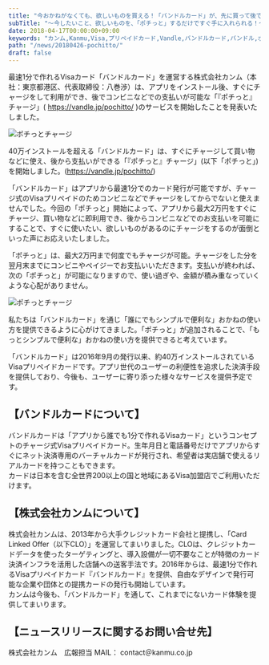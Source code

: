 ```yaml
---
title: "今おかねがなくても、欲しいものを買える！「バンドルカード」が、先に買って後で支払える「『ポチっと』チャージ」を開始。"
subTitle: "〜今したいこと、欲しいものを、「ポチっと」するだけですぐ手に入れられる！〜"
date: 2018-04-17T00:00:00+09:00
keywords: "カンム,Kanmu,Visa,プリペイドカード,Vandle,バンドルカード,バンドル,ポチっと,後払い"
path: "/news/20180426-pochitto/"
draft: false
---
```


最速1分で作れるVisaカード「バンドルカード」を運営する株式会社カンム（本社：東京都港区、代表取締役：八巻渉）は、アプリをインストール後、すぐにチャージをして利用ができ、後でコンビニなどでの支払いが可能な「『ポチっと』チャージ」( https://vandle.jp/pochitto/ )のサービスを開始したことを発表いたしました。

![ポチっとチャージ](/img/news/pochitto1.jpg)

40万インストールを超える「バンドルカード」は、すぐにチャージして買い物などに使え、後から支払いができる「『ポチっと』チャージ」(以下「ポチっと」)を開始しました。(https://vandle.jp/pochitto/)

「バンドルカード」はアプリから最速1分でのカード発行が可能ですが、チャージ式のVisaプリペイドのためコンビニなどでチャージをしてからでないと使えませんでした。今回の「ポチっと」開始によって、アプリから最大2万円をすぐにチャージ、買い物などに即利用でき、後からコンビニなどでのお支払いを可能にすることで、すぐに使いたい、欲しいものがあるのにチャージをするのが面倒といった声にお応えいたしました。

「ポチっと」は、最大2万円まで何度でもチャージが可能。チャージをした分を翌月末までにコンビニやペイジーでお支払いいただきます。支払いが終われば、次の「ポチっと」が可能になりますので、使い過ぎや、金額が積み重なっていくような心配がありません。

![ポチっとチャージ](/img/news/pochitto2.jpg)

私たちは「バンドルカード」を通じ「誰にでもシンプルで便利な」おかねの使い方を提供できるように心がけてきました。「ポチっと」が追加されることで、「もっとシンプルで便利な」おかねの使い方を提供できると考えています。

「バンドルカード」は2016年9月の発行以来、約40万インストールされているVisaプリペイドカードです。アプリ世代のユーザーの利便性を追求した決済手段を提供しており、今後も、ユーザーに寄り添った様々なサービスを提供予定です。

## 【バンドルカードについて】

バンドルカードは「アプリから誰でも1分で作れるVisaカード」というコンセプトのチャージ式Visaプリペイドカード。生年月日と電話番号だけでアプリからすぐにネット決済専用のバーチャルカードが発行され、希望者は実店舗で使えるリアルカードを持つこともできます。  
カードは日本を含む全世界200以上の国と地域にあるVisa加盟店でご利用いただけます。

## 【株式会社カンムについて】

株式会社カンムは、2013年から大手クレジットカード会社と提携し、「Card Linked Offer（以下CLO）」を運営してまいりました。CLOは、クレジットカードデータを使ったターゲティングと、導入設備が一切不要なことが特徴のカード決済インフラを活用した店舗への送客手法です。2016年からは、最速1分で作れるVisaプリペイドカード『バンドルカード』を提供、自由なデザインで発行可能な企業や団体との提携カードの発行も開始しています。  
カンムは今後も、「バンドルカード」を通して、これまでにないカード体験を提供してまいります。

## 【ニュースリリースに関するお問い合せ先】
株式会社カンム　広報担当
MAIL： contact＠kanmu.co.jp
